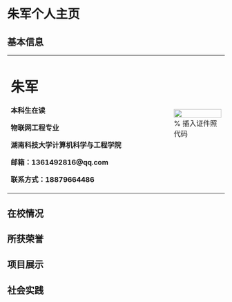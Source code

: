 # 朱军个人主页
## 基本信息
<table border="0">
  <tr>
    <td width="75%">
      <h1>朱军</h1>
      <p><b>本科生在读</b></p>
      <p><b>物联网工程专业</b></p>
      <p><b>湖南科技大学计算机科学与工程学院</b></p>
      <p><b>邮箱：1361492816@qq.com</b></p>
      <p><b>联系方式：18879664486</b></p>
    </td>
    <td width="25%">
      <img src="/zhengjianzhao.jpg" width="100%">      % 插入证件照代码
    </td>
  </tr>
</table>

## 在校情况
## 所获荣誉
## 项目展示
## 社会实践


